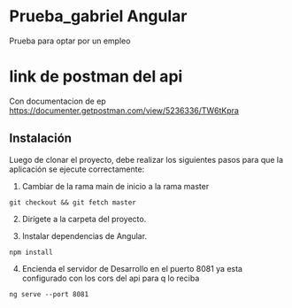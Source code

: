 # Prueba_gabriel Angular

Prueba para optar por un empleo

# link de postman del api

Con documentacion de ep
https://documenter.getpostman.com/view/5236336/TW6tKpra

## Instalación

Luego de clonar el proyecto, debe realizar los siguientes pasos para que la aplicación se ejecute correctamente:

1. Cambiar de la rama main de inicio a la rama master

```
git checkout && git fetch master
```

2. Dirígete a la carpeta del proyecto.

3. Instalar dependencias de Angular.

```
npm install
```

4. Encienda el servidor de Desarrollo en el puerto 8081 ya esta configurado con los cors del api para q lo reciba

```
ng serve --port 8081
```
